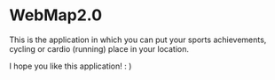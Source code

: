 # WebMap2.0

This is the application in which you can put your sports achievements, cycling or cardio (running) place in your location.

I hope you like this application! : )
